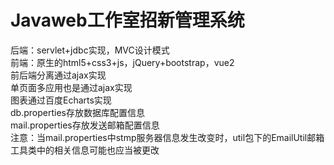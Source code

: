 # Javaweb工作室招新管理系统
后端：servlet+jdbc实现，MVC设计模式\
前端：原生的html5+css3+js，jQuery+bootstrap，vue2\
前后端分离通过ajax实现\
单页面多应用也是通过ajax实现\
图表通过百度Echarts实现\
db.properties存放数据库配置信息\
mail.properties存放发送邮箱配置信息\
注意：当mail.properties中stmp服务器信息发生改变时，util包下的EmailUtil邮箱工具类中的相关信息可能也应当被更改
